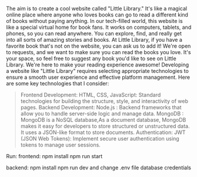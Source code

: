 The aim is to create a cool website called "Little Library." It's like a
magical online place where anyone who loves books can go to read a
different kind of books without paying anything. In our tech-filled
world, this website is like a special virtual home for book fans. It
works on computers, tablets, and phones, so you can read anywhere.
You can explore, find, and really get into all sorts of amazing stories
and books.
At Little Library, if you have a favorite book that's not on the website,
you can ask us to add it! We're open to requests, and we want to
make sure you can read the books you love. It's your space, so feel
free to suggest any book you'd like to see on Little Library. We're here
to make your reading experience awesome!
Developing a website like "Little Library" requires selecting
appropriate technologies to ensure a smooth user experience and
effective platform management.
Here are some key technologies that I consider:
> Frontend Development:
HTML, CSS, JavaScript: Standard technologies for building the
structure, style, and interactivity of web pages.
> Backend Development:
Node.js : Backend frameworks that allow you to handle server-side
logic and manage data.
> MongoDB :
MongoDB is a NoSQL database,As a document database, MongoDB
makes it easy for developers to store structured or unstructured data.
It uses a JSON-like format to store documents.
> Authentication:
> JWT (JSON Web Tokens):
Implement secure user authentication using tokens to manage user
sessions.


Run:
frontend:
npm install
npm run start

backend:
npm install
npm run dev 
and change 
.env file database credentials